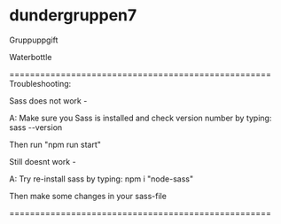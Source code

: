 # dundergruppen7

Gruppuppgift

Waterbottle

===================================================
Troubleshooting:



Sass does not work - 

A: Make sure you Sass is installed and check version number by typing: sass --version

Then run "npm run start"

Still doesnt work - 

A: Try re-install sass by typing: npm i "node-sass"

Then make some changes in your sass-file

===================================================
